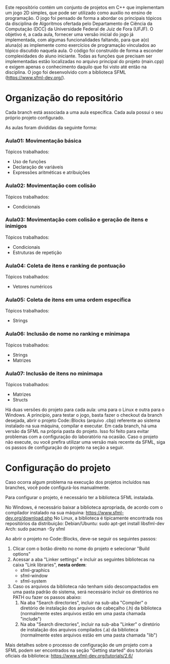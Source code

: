 Este repositório contém um conjunto de projetos em C++ que implementam um jogo 2D simples, que pode ser utilizado como auxílio no ensino de programação. O jogo foi pensado de forma a abordar os principais tópicos da disciplina de Algoritmos ofertada pelo Departamento de Ciência da Computação (DCC) da Universidade Federal de Juiz de Fora (UFJF). O objetivo é, a cada aula, fornecer uma versão inicial do jogo já implementada, com algumas funcionalidades faltando, para que a(o) aluna(o) as implemente como exercícios de programação vinculados ao tópico discutido naquela aula. O código foi construído de forma a esconder complexidades do aluno iniciante. Todas as funções que precisam ser implementadas estão localizadas no arquivo principal do projeto (main.cpp) e exigem apenas o conhecimento daquilo que foi visto até então na disciplina. O jogo foi desenvolvido com a biblioteca SFML (https://www.sfml-dev.org/).


# Organização do repositório
Cada branch está associada a uma aula específica. Cada aula possui o seu próprio projeto configurado.

As aulas foram divididas da seguinte forma:

### Aula01: Movimentação básica
Tópicos trabalhados: 
- Uso de funções
- Declaração de variáveis
- Expressões aritméticas e atribuições

### Aula02: Movimentação com colisão
Tópicos trabalhados:
- Condicionais

### Aula03: Movimentação com colisão e geração de itens e inimigos
Tópicos trabalhados:
- Condicionais
- Estruturas de repetição

### Aula04: Coleta de itens e ranking de pontuação
Tópicos trabalhados:
- Vetores numéricos

### Aula05: Coleta de itens em uma ordem específica
Tópicos trabalhados:
- Strings

### Aula06: Inclusão de nome no ranking e minimapa
Tópicos trabalhados:
- Strings
- Matrizes

### Aula07: Inclusão de itens no minimapa
Tópicos trabalhados:
- Matrizes
- Structs


Há duas versões do projeto para cada aula: uma para o Linux e outra para o Windows. A princípio, para testar o jogo, basta fazer o checkout da branch desejada, abrir o projeto Code::Blocks (arquivo .cbp) referente ao sistema instalado na sua máquina, compilar e executar. Em cada branch, há uma versão da SFML na própria pasta do projeto. Isso foi feito para evitar problemas com a configuração do laboratório na ocasião. Caso o projeto não execute, ou você prefira utilizar uma versão mais recente da SFML, siga os passos de configuração do projeto na seção a seguir.


# Configuração do projeto
Caso ocorra algum problema na execução dos projetos incluídos nas branches, você pode configurá-los manualmente.

Para configurar o projeto, é necessário ter a biblioteca SFML instalada.

No Windows, é necessário baixar a biblioteca apropriada, de acordo com o compilador instalado na sua máquina: https://www.sfml-dev.org/download.php
No Linux, a biblioteca é tipicamente encontrada nos repositórios da distribuição:
Debian/Ubuntu: sudo apt-get install libsfml-dev
Arch: sudo pacman -Sy sfml

Ao abrir o projeto no Code::Blocks, deve-se seguir os seguintes passos:
1) Clicar com o botão direito no nome do projeto e selecionar "Build options"
2) Acessar a aba "Linker settings" e incluir as seguintes bibliotecas na caixa "Link libraries", **nesta ordem**:
   - sfml-graphics
   - sfml-window
   - sfml-system
3) Caso os arquivos da biblioteca não tenham sido descompactados em uma pasta padrão do sistema, será necessário incluir os diretórios no PATH ou fazer os passos abaixo:
   1) Na aba "Search directories", incluir na sub-aba "Compiler" o diretório de instalação dos arquivos de cabeçalho (.h) da biblioteca (normalmente estes arquivos estão em uma pasta chamada "include")
   2) Na aba "Search directories", incluir na sub-aba "Linker" o diretório de instalação dos arquivos compilados (.a) da biblioteca (normalmente estes arquivos estão em uma pasta chamada "lib")

Mais detalhes sobre o processo de configuração de um projeto com a SFML podem ser encontrados na seção "Getting started" dos tutoriais oficiais da biblioteca:
https://www.sfml-dev.org/tutorials/2.6/
